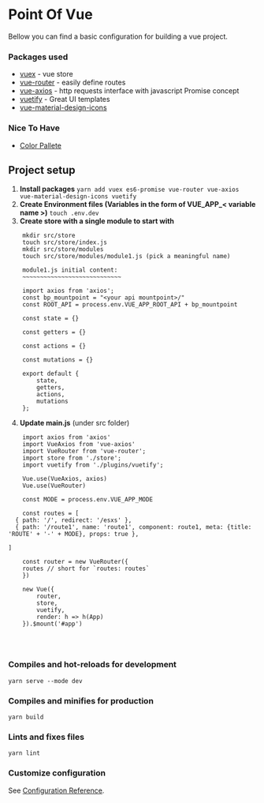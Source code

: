 # Point Of Vue

Bellow you can find a basic configuration for building a vue project.

### Packages used

* [vuex](https://vuex.vuejs.org) - vue store 
* [vue-router](https://router.vuejs.org/) - easily define routes
* [vue-axios](https://github.com/imcvampire/vue-axios#readme) - http requests interface with javascript Promise concept
* [vuetify](https://vuetifyjs.com/en/introduction/why-vuetify) - Great UI templates
* [vue-material-design-icons](https://materialdesignicons.com/)

### Nice To Have
* [Color Pallete](https://vuetifyjs.com/en/styles/colors#material-colors)    

## Project setup
1. **Install packages**
``` yarn add vuex es6-promise vue-router vue-axios vue-material-design-icons vuetify ```
2. **Create Environment files (Variables in the form of VUE_APP_< variable name >)**
``` touch .env.dev ```
3. **Create store with a single module to start with**
``` 
    mkdir src/store
    touch src/store/index.js
    mkdir src/store/modules
    touch src/store/modules/module1.js (pick a meaningful name)

    module1.js initial content:
    ~~~~~~~~~~~~~~~~~~~~~~~~~~~~

    import axios from 'axios';
    const bp_mountpoint = "<your api mountpoint>/"
    const ROOT_API = process.env.VUE_APP_ROOT_API + bp_mountpoint

    const state = {}

    const getters = {}

    const actions = {}

    const mutations = {}

    export default {
        state,
        getters,
        actions,
        mutations
    };

```
4. **Update main.js** (under src folder)
```
    import axios from 'axios'
    import VueAxios from 'vue-axios'
    import VueRouter from 'vue-router';
    import store from './store';
    import vuetify from './plugins/vuetify';

    Vue.use(VueAxios, axios)
    Vue.use(VueRouter)

    const MODE = process.env.VUE_APP_MODE

    const routes = [
  { path: '/', redirect: '/esxs' },
  { path: '/route1', name: 'route1', component: route1, meta: {title: 'ROUTE' + '-' + MODE}, props: true },

]

    const router = new VueRouter({
    routes // short for `routes: routes`
    })
    
    new Vue({
        router,
        store,
        vuetify,
        render: h => h(App)
    }).$mount('#app')
    
    
    
```
### Compiles and hot-reloads for development
```
yarn serve --mode dev
```

### Compiles and minifies for production
```
yarn build
```

### Lints and fixes files
```
yarn lint
```

### Customize configuration
See [Configuration Reference](https://cli.vuejs.org/config/).
